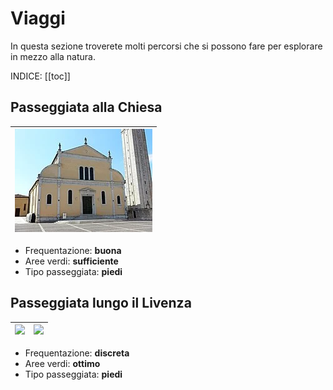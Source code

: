 # Viaggi

In questa sezione troverete molti percorsi che si possono fare per esplorare in mezzo alla natura.

INDICE:
[[toc]]

## Passeggiata alla Chiesa

| ![](./6/5.jpg) |
|----------------|

* Frequentazione: **buona**
* Aree verdi: **sufficiente**
* Tipo passeggiata: **piedi**

## Passeggiata lungo il Livenza

| ![](./6/6.jpg) | ![](./6/6.1.jpg) |
|----------------|------------------|

* Frequentazione: **discreta**
* Aree verdi: **ottimo**
* Tipo passeggiata: **piedi**
